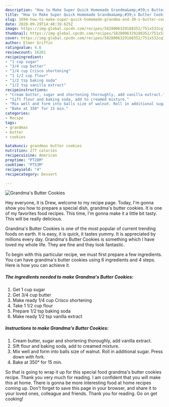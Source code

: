 ```yaml
---
description: "How to Make Super Quick Homemade Grandma&amp;#39;s Butter Cookies"
title: "How to Make Super Quick Homemade Grandma&amp;#39;s Butter Cookies"
slug: 1694-how-to-make-super-quick-homemade-grandma-and-39-s-butter-cookies
date: 2020-09-29T14:48:39.625Z
image: https://img-global.cpcdn.com/recipes/5828006329188352/751x532cq70/grandmas-butter-cookies-recipe-main-photo.jpg
thumbnail: https://img-global.cpcdn.com/recipes/5828006329188352/751x532cq70/grandmas-butter-cookies-recipe-main-photo.jpg
cover: https://img-global.cpcdn.com/recipes/5828006329188352/751x532cq70/grandmas-butter-cookies-recipe-main-photo.jpg
author: Elmer Griffin
ratingvalue: 4.6
reviewcount: 16261
recipeingredient:
- "1 cup sugar"
- "3/4 cup butter"
- "1/4 cup Crisco shortening"
- "1 1/2 cup flour"
- "1/2 tsp baking soda"
- "1/2 tsp vanilla extract"
recipeinstructions:
- "Cream butter, sugar and shortening thoroughly, add vanilla extract."
- "Sift flour and baking soda, add to creamed mixture."
- "Mix well and form into balls size of walnut. Roll in additional sugar. Press down with fork."
- "Bake at 350° for 15 min."
categories:
- Recipe
tags:
- grandmas
- butter
- cookies

katakunci: grandmas butter cookies 
nutrition: 277 calories
recipecuisine: American
preptime: "PT28M"
cooktime: "PT53M"
recipeyield: "4"
recipecategory: Dessert

---
```



![Grandma&#39;s Butter Cookies](https://img-global.cpcdn.com/recipes/5828006329188352/751x532cq70/grandmas-butter-cookies-recipe-main-photo.jpg)

Hey everyone, it is Drew, welcome to my recipe page. Today, I'm gonna show you how to prepare a special dish, grandma&#39;s butter cookies. It is one of my favorites food recipes. This time, I'm gonna make it a little bit tasty. This will be really delicious.



Grandma&#39;s Butter Cookies is one of the most popular of current trending foods on earth. It is easy, it is quick, it tastes yummy. It is appreciated by millions every day. Grandma&#39;s Butter Cookies is something which I have loved my whole life. They are fine and they look fantastic.


To begin with this particular recipe, we must first prepare a few ingredients. You can have grandma&#39;s butter cookies using 6 ingredients and 4 steps. Here is how you can achieve it.

<!--inarticleads1-->

##### The ingredients needed to make Grandma&#39;s Butter Cookies:

1. Get 1 cup sugar
1. Get 3/4 cup butter
1. Make ready 1/4 cup Crisco shortening
1. Take 1 1/2 cup flour
1. Prepare 1/2 tsp baking soda
1. Make ready 1/2 tsp vanilla extract




<!--inarticleads2-->

##### Instructions to make Grandma&#39;s Butter Cookies:

1. Cream butter, sugar and shortening thoroughly, add vanilla extract.
1. Sift flour and baking soda, add to creamed mixture.
1. Mix well and form into balls size of walnut. Roll in additional sugar. Press down with fork.
1. Bake at 350° for 15 min.




So that is going to wrap it up for this special food grandma&#39;s butter cookies recipe. Thank you very much for reading. I am confident that you will make this at home. There is gonna be more interesting food at home recipes coming up. Don't forget to save this page in your browser, and share it to your loved ones, colleague and friends. Thank you for reading. Go on get cooking!
